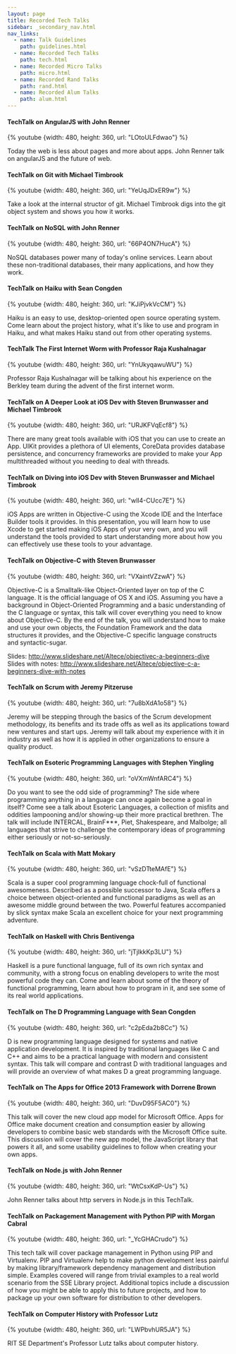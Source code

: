 ```yaml
---
layout: page
title: Recorded Tech Talks
sidebar: _secondary_nav.html
nav_links:
  - name: Talk Guidelines
    path: guidelines.html
  - name: Recorded Tech Talks
    path: tech.html
  - name: Recorded Micro Talks
    path: micro.html
  - name: Recorded Rand Talks
    path: rand.html
  - name: Recorded Alum Talks
    path: alum.html
---
```



#### TechTalk on AngularJS with John Renner

{% youtube {width: 480, height: 360, url: "LOtoULFdwao"} %}

Today the web is less about pages and more about apps. John Renner talk on angularJS and the future of web.

#### TechTalk on Git with Michael Timbrook

{% youtube {width: 480, height: 360, url: "YeUqJDxER9w"} %}

Take a look at the internal structor of git. Michael Timbrook digs into the git object system and shows you how it works.

#### TechTalk on NoSQL with John Renner

{% youtube {width: 480, height: 360, url: "66P4ON7HucA"} %}

NoSQL databases power many of today's online services. Learn about these non-traditional databases, their many applications, and how they work.

#### TechTalk on Haiku with Sean Congden

{% youtube {width: 480, height: 360, url: "KJiPjvkVcCM"} %}

Haiku is an easy to use, desktop-oriented open source operating system. Come learn about the project history, what it's like to use and program in Haiku, and what makes Haiku stand out from other operating systems.

#### TechTalk The First Internet Worm with Professor Raja Kushalnagar

{% youtube {width: 480, height: 360, url: "YnUkyqawuWU"} %}

Professor Raja Kushalnagar will be talking about his experience on the Berkley team during the advent of the first internet worm.

#### TechTalk on A Deeper Look at iOS Dev with Steven Brunwasser and Michael Timbrook

{% youtube {width: 480, height: 360, url: "URJKFVqEcf8"} %}

There are many great tools available with iOS that you can use to create an App. UIKit provides a plethora of UI elements, CoreData provides database persistence, and concurrency frameworks are provided to make your App multithreaded without you needing to deal with threads.

#### TechTalk on Diving into iOS Dev with Steven Brunwasser and Michael Timbrook

{% youtube {width: 480, height: 360, url: "wlI4-CUcc7E"} %}

iOS Apps are written in Objective-C using the Xcode IDE and the Interface Builder tools it provides. In this presentation, you will learn how to use Xcode to get started making iOS Apps of your very own, and you will understand the tools provided to start understanding more about how you can effectively use these tools to your advantage.

#### TechTalk on Objective-C with Steven Brunwasser

{% youtube {width: 480, height: 360, url: "VXaintVZzwA"} %}

Objective-C is a Smalltalk-like Object-Oriented layer on top of the C language. It is the official language of OS X and iOS. Assuming you have a background in Object-Oriented Programming and a basic understanding of the C language or syntax, this talk will cover everything you need to know about Objective-C. By the end of the talk, you will understand how to make and use your own objects, the Foundation Framework and the data structures it provides, and the Objective-C specific language constructs and syntactic-sugar.

Slides: http://www.slideshare.net/Altece/objectivec-a-beginners-dive <br>
Slides with notes: http://www.slideshare.net/Altece/objective-c-a-beginners-dive-with-notes

#### TechTalk on Scrum with Jeremy Pitzeruse

{% youtube {width: 480, height: 360, url: "7u8bXdA1o58"} %}

Jeremy will be stepping through the basics of the Scrum development methodology, its benefits and its trade offs as well as its applications toward new ventures and start ups. Jeremy will talk about my experience with it in industry as well as how it is applied in other organizations to ensure a quality product.

#### TechTalk on Esoteric Programming Languages with Stephen Yingling

{% youtube {width: 480, height: 360, url: "oVXmWnfARC4"} %}

Do you want to see the odd side of programming? The side where programming anything in a language can once again become a goal in itself? Come see a talk about Esoteric Languages, a collection of misfits and oddities lampooning and/or showing-up their more practical brethren. The talk will include INTERCAL, BrainF***, Piet, Shakespeare, and Malbolge; all languages that strive to challenge the contemporary ideas of programming either seriously or not-so-seriously.

#### TechTalk on Scala with Matt Mokary

{% youtube {width: 480, height: 360, url: "vSzDTteMAfE"} %}

Scala is a super cool programming language chock-full of functional awesomeness.  Described as a possible successor to Java, Scala offers a choice between object-oriented and functional paradigms as well as an awesome middle ground between the two.  Powerful features accompanied by slick syntax make Scala an excellent choice for your next programming adventure.

#### TechTalk on Haskell with Chris Bentivenga

{% youtube {width: 480, height: 360, url: "jTjlkkKp3LU"} %}

Haskell is a pure functional language, full of its own rich syntax and community, with a strong focus on enabling developers to write the most powerful code they can. Come and learn about some of the theory of functional programming, learn about how to program in it, and see some of its real world applications.

#### TechTalk on The D Programming Language with Sean Congden

{% youtube {width: 480, height: 360, url: "c2pEda2b8Cc"} %}

D is new programming language designed for systems and native application development. It is inspired by traditional languages like C and C++ and aims to be a practical language with modern and consistent syntax. This talk will compare and contrast D with traditional languages and will provide an overview of what makes D a great programming language.

#### TechTalk on The Apps for Office 2013 Framework with Dorrene Brown

{% youtube {width: 480, height: 360, url: "DuvD95F5AC0"} %}

This talk will cover the new cloud app model for Microsoft Office. Apps for Office make document creation and consumption easier by allowing developers to combine basic web standards with the Microsoft Office suite. This discussion will cover the new app model, the JavaScript library that powers it all, and some usability guidelines to follow when creating your own apps.

#### TechTalk on Node.js with John Renner

{% youtube {width: 480, height: 360, url: "WtCsxKdP-Us"} %}

John Renner talks about http servers in Node.js in this TechTalk.

#### TechTalk on Packagement Management with Python PIP with Morgan Cabral

{% youtube {width: 480, height: 360, url: "_YcGHACrudo"} %}

This tech talk will cover package management in Python using PIP and Virtualenv. PIP and Virtualenv help to make python development less painful by making library/framework dependency management and distribution simple. Examples covered will range from trivial examples to a real world scenario from the SSE Library project. Additional topics include a discussion of how you might be able to apply this to future projects, and how to package up your own software for distribution to other developers.

#### TechTalk on Computer History with Professor Lutz

{% youtube {width: 480, height: 360, url: "LWPbvhUR5JA"} %}

RIT SE Department's Professor Lutz talks about computer history.

